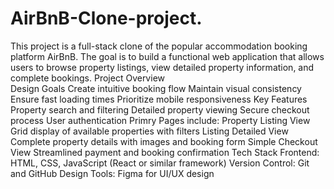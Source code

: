 # AirBnB-Clone-project.
This project is a full-stack clone of the popular accommodation booking platform AirBnB. The goal is to build a functional web application that allows users to browse property listings, view detailed property information, and complete bookings.
Project Overview   
Design Goals
Create intuitive booking flow
Maintain visual consistency
Ensure fast loading times
Prioritize mobile responsiveness
Key Features
Property search and filtering
Detailed property viewing
Secure checkout process
User authentication
Primry Pages include: Property Listing View	Grid display of available properties with filters
Listing Detailed View	Complete property details with images and booking form
Simple Checkout View	Streamlined payment and booking confirmation
Tech Stack
Frontend: HTML, CSS, JavaScript (React or similar framework)
Version Control: Git and GitHub
Design Tools: Figma for UI/UX design  
